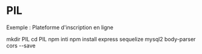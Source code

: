 # PIL
Exemple : Plateforme d'inscription en ligne 

mkdir PIL 
cd PIL 
npm inti 
npm install express sequelize mysql2 body-parser cors --save 
